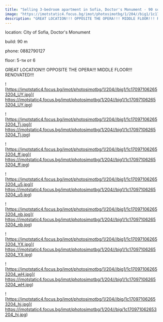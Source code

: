 ```yaml
---
title: "Selling 3-bedroom apartment in Sofia, Doctor's Monument - 90 sq.m / 274999 EUR :: imot.bg Ad"
image: "https://imotstatic4.focus.bg/imot/photosimotbg/1/204//big1/1c170971062653204_rn.jpg"
description: "GREAT LOCATION!!! OPPOSITE THE OPERA!!! MIDDLE FLOOR!!! RENOVATED!!!"
---
```


location: City of Sofia, Doctor's Monument

build: 90 m

phone: 0882790127

floor: 5-ти от 6

GREAT LOCATION!!! OPPOSITE THE OPERA!!! MIDDLE FLOOR!!! RENOVATED!!!


![https://imotstatic4.focus.bg/imot/photosimotbg/1/204//big1/1c170971062653204_UY.jpg]( https://imotstatic4.focus.bg/imot/photosimotbg/1/204//big1/1c170971062653204_UY.jpg)


![https://imotstatic4.focus.bg/imot/photosimotbg/1/204//big1/1c170971062653204_Tj.jpg]( https://imotstatic4.focus.bg/imot/photosimotbg/1/204//big1/1c170971062653204_Tj.jpg)


![https://imotstatic4.focus.bg/imot/photosimotbg/1/204//big1/1c170971062653204_ff.jpg]( https://imotstatic4.focus.bg/imot/photosimotbg/1/204//big1/1c170971062653204_ff.jpg)


![https://imotstatic4.focus.bg/imot/photosimotbg/1/204//big1/1c170971062653204_u5.jpg]( https://imotstatic4.focus.bg/imot/photosimotbg/1/204//big1/1c170971062653204_u5.jpg)


![https://imotstatic4.focus.bg/imot/photosimotbg/1/204//big1/1c170971062653204_nb.jpg]( https://imotstatic4.focus.bg/imot/photosimotbg/1/204//big1/1c170971062653204_nb.jpg)


![https://imotstatic4.focus.bg/imot/photosimotbg/1/204//big1/1c170971062653204_YX.jpg]( https://imotstatic4.focus.bg/imot/photosimotbg/1/204//big1/1c170971062653204_YX.jpg)


![https://imotstatic4.focus.bg/imot/photosimotbg/1/204//big1/1c170971062653204_wH.jpg]( https://imotstatic4.focus.bg/imot/photosimotbg/1/204//big1/1c170971062653204_wH.jpg)


![https://imotstatic4.focus.bg/imot/photosimotbg/1/204//big/1c170971062653204_hj.jpg]( https://imotstatic4.focus.bg/imot/photosimotbg/1/204//big/1c170971062653204_hj.jpg)


